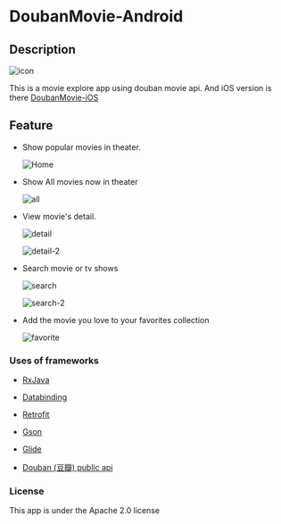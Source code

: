 # DoubanMovie-Android

## Description

![icon](./raw/pictures/DoubanMovie.png)

This is a movie explore app using douban movie api. And iOS version is there [DoubanMovie-iOS](https://github.com/chaoyang805/DoubanMovie)

## Feature

- Show popular movies in theater.

  ![Home](./raw/pictures/home-screen.png)

- Show All movies now in theater

  ![all](./raw/pictures/all-movie-screen.png)

- View movie's detail.

  ![detail](./raw/pictures/detail-screen.png)

  ![detail-2](./raw/pictures/detail-screen-scrolled.png)

- Search movie or tv shows

  ![search](./raw/pictures/search-screen.png)

  ![search-2](./raw/pictures/search-result-screen.png)

- Add the movie you love to your favorites collection

  ![favorite](./raw/pictures/favorites-screen.png)

### Uses of frameworks

- [RxJava](https://github.com/ReactiveX/RxJava) 
- [Databinding](https://developer.android.com/topic/libraries/data-binding/index.html) 
- [Retrofit](https://github.com/square/retrofit)
- [Gson](https://github.com/google/gson/)
- [Glide](https://github.com/bumptech/glide)


- [Douban (豆瓣) public api](https://developers.douban.com/wiki/?title=movie_v2) 

### License

This app is under the Apache 2.0 license 